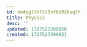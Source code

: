 ```yaml
---
id: em4pgllb7zl0nf6p93kuqlh
title: Physics
desc: ''
updated: 1727527200050
created: 1727527200051
---
```

